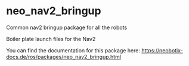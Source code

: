# neo_nav2_bringup
Common nav2 bringup package for all the robots

Boiler plate launch files for the Nav2

You can find the documentation for this package here: https://neobotix-docs.de/ros/packages/neo_nav2_bringup.html
